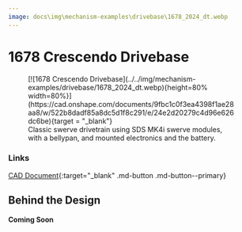 ```yaml
---
image: docs\img\mechanism-examples\drivebase\1678_2024_dt.webp
---
```


<style>

td, th , table{
   border: none!important;
}

td{
  text-align: left !important;
  vertical-align: middle !important;
}

table tr:hover{
    background-color: transparent !important;
}

</style>

# 1678 Crescendo Drivebase

<figure markdown="span">
[![1678 Crescendo Drivebase](../../img/mechanism-examples/drivebase/1678_2024_dt.webp){height=80% width=80%}](https://cad.onshape.com/documents/9fbc1c0f3ea4398f1ae28aa8/w/522b8dadf85a8dc5d1f8c291/e/24e2d20279c4d96e626dc6be){target = "_blank"}
<figcaption>Classic swerve drivetrain using SDS MK4i swerve modules, with a bellypan, and mounted electronics and the battery.</figcaption>
</figure>

### Links

[CAD Document](https://cad.onshape.com/documents/9fbc1c0f3ea4398f1ae28aa8/w/522b8dadf85a8dc5d1f8c291/e/24e2d20279c4d96e626dc6be "CAD Document Link"){:target="_blank" .md-button .md-button--primary}

## Behind the Design
**Coming Soon**